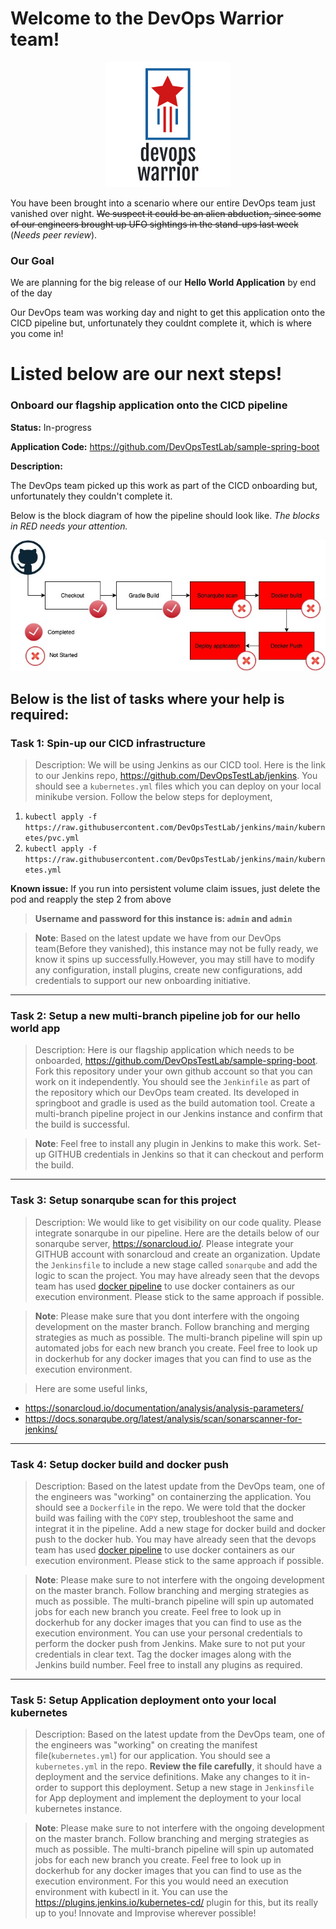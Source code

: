 # Welcome to the DevOps Warrior team!

<p align="center">
<img src="files/logo/logo.png">
</p>

You have been brought into a scenario where our entire DevOps team just vanished over night. ~~We suspect it could be an alien abduction, since some of our engineers brought up UFO sightings in the stand-ups last week~~ (_Needs peer review_).

### Our Goal

We are planning for the big release of our **Hello World Application** by end of the day

Our DevOps team was working day and night to get this application onto the CICD pipeline but, unfortunately they couldnt complete it, which is where you come in!

# Listed below are our next steps!

### Onboard our flagship application onto the CICD pipeline

**Status:** In-progress

**Application Code:** https://github.com/DevOpsTestLab/sample-spring-boot

**Description:** 

The DevOps team picked up this work as part of the CICD onboarding but, unfortunately they couldn't complete it.

Below is the block diagram of how the pipeline should look like. _The blocks in RED needs your attention._


<p align="center">
<img src="files/Flow.jpg">
</p>


## Below is the list of tasks where your help is required:

### Task 1: Spin-up our CICD infrastructure

> Description: We will be using Jenkins as our CICD tool. Here is the link to our Jenkins repo, https://github.com/DevOpsTestLab/jenkins. 
You should see a `kubernetes.yml` files which you can deploy on your local minikube version.
Follow the below steps for deployment, 
1. `kubectl apply -f https://raw.githubusercontent.com/DevOpsTestLab/jenkins/main/kubernetes/pvc.yml`
2. `kubectl apply -f https://raw.githubusercontent.com/DevOpsTestLab/jenkins/main/kubernetes.yml`

**Known issue:** If you run into persistent volume claim issues, just delete the pod and reapply the step 2 from above

> **Username and password for this instance is: `admin` and `admin`**

> **Note**: Based on the latest update we have from our DevOps team(Before they vanished), this instance may not be fully ready, we know it spins up successfully.However, you may still have to modify any configuration, install plugins, create new configurations, add credentials to support our new onboarding initiative.

***

### Task 2: Setup a new multi-branch pipeline job for our hello world app

> Description: Here is our flagship application which needs to be onboarded, https://github.com/DevOpsTestLab/sample-spring-boot. Fork this repository under your own github account so that you can work on it independently. You should see the `Jenkinfile` as part of the repository which our DevOps team created. Its developed in springboot and gradle is used as the build automation tool. Create a multi-branch pipeline project in our Jenkins instance and confirm that the build is successful.

> **Note**: Feel free to install any plugin in Jenkins to make this work. Set-up GITHUB credentials in Jenkins so that it can checkout and perform the build.

***

### Task 3: Setup sonarqube scan for this project

> Description: We would like to get visibility on our code quality. Please integrate sonarqube in our pipeline. Here are the details below of our sonarqube server, https://sonarcloud.io/. Please integrate your GITHUB account with sonarcloud and create an organization. Update the `Jenkinsfile` to include a new stage called `sonarqube` and add the logic to scan the project. You may have already seen that the devops team has used [docker pipeline](https://www.jenkins.io/doc/book/pipeline/docker/) to use docker containers as our execution environment. Please stick to the same approach if possible.

> **Note**: Please make sure that you dont interfere with the ongoing development on the master branch. Follow branching and merging strategies as much as possible. The multi-branch pipeline will spin up automated jobs for each new branch you create. Feel free to look up in dockerhub for any docker images that you can find to use as the execution environment.

> Here are some useful links, 
- https://sonarcloud.io/documentation/analysis/analysis-parameters/
- https://docs.sonarqube.org/latest/analysis/scan/sonarscanner-for-jenkins/

***

### Task 4: Setup docker build and docker push

> Description: Based on the latest update from the DevOps team, one of the engineers was "working" on containerzing the application. You should see a `Dockerfile` in the repo. We were told that the docker build was failing with the `COPY` step, troubleshoot the same and integrat it in the pipeline. Add a new stage for docker build and docker push to the docker hub. You may have already seen that the devops team has used [docker pipeline](https://www.jenkins.io/doc/book/pipeline/docker/) to use docker containers as our execution environment. Please stick to the same approach if possible.

> **Note**: Please make sure to not interfere with the ongoing development on the master branch. Follow branching and merging strategies as much as possible. The multi-branch pipeline will spin up automated jobs for each new branch you create. Feel free to look up in dockerhub for any docker images that you can find to use as the execution environment. You can use your personal credentials to perform the docker push from Jenkins. Make sure to not put your credentials in clear text. Tag the docker images along with the Jenkins build number. Feel free to install any plugins as required.

***

### Task 5: Setup Application deployment onto your local kubernetes

> Description: Based on the latest update from the DevOps team, one of the engineers was "working" on creating the manifest file(`kubernetes.yml`) for our application. You should see a `kubernetes.yml` in the repo. **Review the file carefully**, it should have a deployment and the service definitions. Make any changes to it in-order to support this deployment. Setup a new stage in `Jenkinsfile` for App deployment and implement the deployment to your local kubernetes instance.

> **Note**: Please make sure to not interfere with the ongoing development on the master branch. Follow branching and merging strategies as much as possible. The multi-branch pipeline will spin up automated jobs for each new branch you create. Feel free to look up in dockerhub for any docker images that you can find to use as the execution environment. For this you would need an execution environment with kubectl in it. You can use the https://plugins.jenkins.io/kubernetes-cd/ plugin for this, but its really up to you! Innovate and Improvise wherever possible!